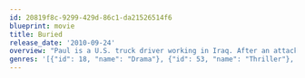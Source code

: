 ```yaml
---
id: 20819f8c-9299-429d-86c1-da21526514f6
blueprint: movie
title: Buried
release_date: '2010-09-24'
overview: "Paul is a U.S. truck driver working in Iraq. After an attack by a group of Iraqis he wakes to find he is buried alive inside a coffin. With only a lighter and a cell phone it's a race against time to escape this claustrophobic death trap."
genres: '[{"id": 18, "name": "Drama"}, {"id": 53, "name": "Thriller"}, {"id": 9648, "name": "Mystery"}]'
---
```

